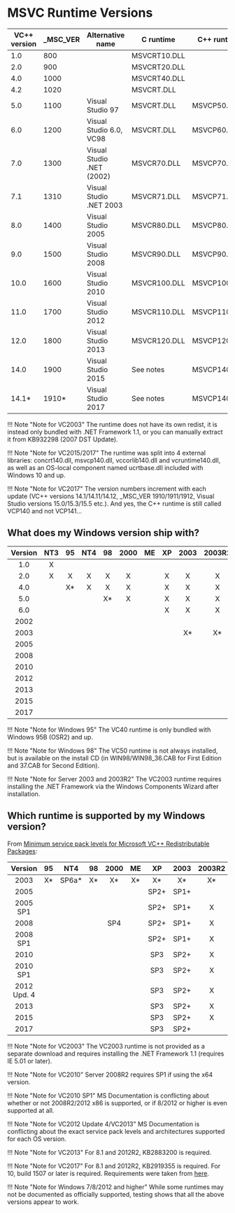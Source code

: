 # MSVC Runtime Versions

|VC++ version |_MSC_VER|Alternative name         |C runtime      |C++ runtime   |
|-------------|--------|-------------------------|---------------|--------------|
|1.0          |800     |                         |MSVCRT10.DLL   |              |
|2.0          |900     |                         |MSVCRT20.DLL   |              |
|4.0          |1000    |                         |MSVCRT40.DLL   |              |
|4.2          |1020    |                         |MSVCRT.DLL     |              |
|5.0          |1100    |Visual Studio 97         |MSVCRT.DLL     |MSVCP50.DLL   |
|6.0          |1200    |Visual Studio 6.0, VC98  |MSVCRT.DLL     |MSVCP60.DLL   |
|7.0          |1300    |Visual Studio .NET (2002)|MSVCR70.DLL    |MSVCP70.DLL   |
|7.1          |1310    |Visual Studio .NET 2003  |MSVCR71.DLL    |MSVCP71.DLL   |
|8.0          |1400    |Visual Studio 2005       |MSVCR80.DLL    |MSVCP80.DLL   |
|9.0          |1500    |Visual Studio 2008       |MSVCR90.DLL    |MSVCP90.DLL   |
|10.0         |1600    |Visual Studio 2010       |MSVCR100.DLL   |MSVCP100.DLL  |
|11.0         |1700    |Visual Studio 2012       |MSVCR110.DLL   |MSVCP110.DLL  |
|12.0         |1800    |Visual Studio 2013       |MSVCR120.DLL   |MSVCP120.DLL  |
|14.0         |1900    |Visual Studio 2015       |See notes      |MSVCP140.DLL  |
|14.1*        |1910*   |Visual Studio 2017       |See notes      |MSVCP140.DLL  |

!!! Note "Note for VC2003"
    The runtime does not have its own redist, it is instead only bundled with .NET Framework 1.1, or you can manually extract it from KB932298 (2007 DST Update).

!!! Note "Note for VC2015/2017"
    The runtime was split into 4 external libraries: concrt140.dll, msvcp140.dll, vccorlib140.dll and vcruntime140.dll, as well as an OS-local component named ucrtbase.dll included with Windows 10 and up.

!!! Note "Note for VC2017"
    The version numbers increment with each update (VC++ versions 14.1/14.11/14.12, _MSC_VER 1910/1911/1912, Visual Studio versions 15.0/15.3/15.5 etc.). And yes, the C++ runtime is still called VCP140 and not VCP141...

## What does my Windows version ship with?

|Version    |NT3  |95   |NT4  |98   |2000 |ME   |XP   |2003 |2003R2|Vista|2008 |7    |2008R2|2012 |8    |8.1  |2012R2|10   |2016 |
|:---------:|:---:|:---:|:---:|:---:|:---:|:---:|:---:|:---:|:----:|:---:|:---:|:---:|:----:|:---:|:---:|:---:|:----:|:---:|:---:|
|1.0        |X    |     |     |     |     |     |     |     |      |     |     |     |      |     |     |     |      |     |     |
|2.0        |X    |X    |X    |X    |X    |     |X    |X    |X     |X    |X    |X    |X     |X    |X    |X    |X     |X    |X    |
|4.0        |     |X*   |X    |X    |X    |     |X    |X    |X     |X    |X    |X    |X     |X    |X    |X    |X     |X    |X    |
|5.0        |     |     |     |X*   |X    |     |X    |X    |X     |     |     |     |      |     |     |     |      |     |     |
|6.0        |     |     |     |     |     |     |X    |X    |X     |X    |X    |X    |X     |X    |X    |X    |X     |X    |X    |
|2002       |     |     |     |     |     |     |     |     |      |     |     |     |      |     |     |     |      |     |     |
|2003       |     |     |     |     |     |     |     |X*   |X*    |     |     |     |      |     |     |     |      |     |     |
|2005       |     |     |     |     |     |     |     |     |      |X    |X    |X    |X     |X    |X    |X    |X     |X    |X    |
|2008       |     |     |     |     |     |     |     |     |      |     |     |X    |X     |X    |X    |X    |X     |X    |X    |
|2010       |     |     |     |     |     |     |     |     |      |     |     |     |      |X    |     |     |X     |     |X    |
|2012       |     |     |     |     |     |     |     |     |      |     |     |     |      |     |     |     |      |     |X    |
|2013       |     |     |     |     |     |     |     |     |      |     |     |     |      |     |     |     |      |     |     |
|2015       |     |     |     |     |     |     |     |     |      |     |     |     |      |     |     |     |      |     |     |
|2017       |     |     |     |     |     |     |     |     |      |     |     |     |      |     |     |     |      |     |     |

!!! Note "Note for Windows 95"
    The VC40 runtime is only bundled with Windows 95B (OSR2) and up.

!!! Note "Note for Windows 98"
    The VC50 runtime is not always installed, but is available on the install CD (in WIN98/WIN98_36.CAB for First Edition and 37.CAB for Second Edition).

!!! Note "Note for Server 2003 and 2003R2"
    The VC2003 runtime requires installing the .NET Framework via the Windows Components Wizard after installation.

## Which runtime is supported by my Windows version?

From [Minimum service pack levels for Microsoft VC++ Redistributable Packages](https://support.microsoft.com/en-us/help/2661358/minimum-service-pack-levels-for-microsoft-vc-redistributable-packages):

|Version    |95   |NT4  |98   |2000 |ME   |XP   |2003 |2003R2|Vista|2008 |7    |2008R2|2012 |8    |8.1  |2012R2|10   |2016 |
|:---------:|:---:|:---:|:---:|:---:|:---:|:---:|:---:|:----:|:---:|:---:|:---:|:----:|:---:|:---:|:---:|:----:|:---:|:---:|
|2003       |X*   |SP6a*|X*   |X*   |X*   |X*   |X*   |X*    |X*   |X*   |     |      |     |     |     |      |     |     |
|2005       |     |     |     |     |     |SP2+ |SP1+ |      |     |     |     |      |     |     |     |      |     |     |
|2005 SP1   |     |     |     |     |     |SP2+ |SP1+ |X     |X    |X    |X    |X     |X    |X    |X    |X     |X    |     |
|2008       |     |     |     |SP4  |     |SP2+ |SP1+ |X     |X    |     |     |      |     |     |     |      |     |     |
|2008 SP1   |     |     |     |     |     |SP2+ |SP1+ |X     |X    |X    |X    |X     |X    |X    |X    |X     |X    |     |
|2010       |     |     |     |     |     |SP3  |SP2+ |X     |SP2+ |SP2+ |X    |X*    |     |     |     |      |     |     |
|2010 SP1   |     |     |     |     |     |SP3  |SP2+ |X     |SP2+ |SP2+ |X    |X*    |X*   |X*   |X*   |X*    |X*   |     |
|2012 Upd. 4|     |     |     |     |     |SP3  |SP2+ |X     |SP2+ |SP2+ |SP1+ |SP1+  |X    |X    |X    |SP1+* |X    |     |
|2013       |     |     |     |     |     |SP3  |SP2+ |X     |SP2+ |SP2+ |SP1+ |SP1+  |X    |X    |X    |X     |X    |     |
|2015       |     |     |     |     |     |SP3  |SP2+ |X     |SP2+ |SP2+ |SP1+ |SP1+  |X    |X    |X    |X     |X    |     |
|2017       |     |     |     |     |     |SP3  |SP2+ |      |SP2+ |SP2+ |SP1+ |SP1+  |X    |     |X*   |      |X*   |X    |

!!! Note "Note for VC2003"
    The VC2003 runtime is not provided as a separate download and requires installing the .NET Framework 1.1 (requires IE 5.01 or later).

!!! Note "Note for VC2010"
    Server 2008R2 requires SP1 if using the x64 version.

!!! Note "Note for VC2010 SP1"
    MS Documentation is conflicting about whether or not 2008R2/2012 x86 is supported, or if 8/2012 or higher is even supported at all.

!!! Note "Note for VC2012 Update 4/VC2013"
    MS Documentation is conflicting about the exact service pack levels and architectures supported for each OS version.

!!! Note "Note for VC2013"
    For 8.1 and 2012R2, KB2883200 is required.

!!! Note "Note for VC2017"
    For 8.1 and 2012R2, KB2919355 is required. For 10, build 1507 or later is required. Requirements were taken from [here](https://docs.microsoft.com/en-us/visualstudio/productinfo/vs2017-system-requirements-vs).

!!! Note "Note for Windows 7/8/2012 and higher"
    While some runtimes may not be documented as officially supported, testing shows that all the above versions appear to work.
